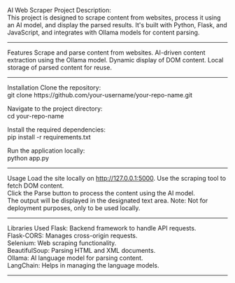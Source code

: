 AI Web Scraper Project
Description:<br> This project is designed to scrape content from websites, process it using an AI model, and display the parsed results. It's built with Python, Flask, and JavaScript, and integrates with Ollama models for content parsing.

<hr>
Features
Scrape and parse content from websites.
AI-driven content extraction using the Ollama model.
Dynamic display of DOM content.
Local storage of parsed content for reuse.
<hr>
Installation
Clone the repository:<br>
git clone https://github.com/your-username/your-repo-name.git

Navigate to the project directory:<br>
cd your-repo-name

Install the required dependencies:<br>
pip install -r requirements.txt

Run the application locally:<br>
python app.py
<hr>

Usage
Load the site locally on http://127.0.0.1:5000.
Use the scraping tool to fetch DOM content.<br>
Click the Parse button to process the content using the AI model.<br>
The output will be displayed in the designated text area.
Note: Not for deployment purposes, only to be used locally.<br>

<hr>
Libraries Used
Flask: Backend framework to handle API requests.<br>
Flask-CORS: Manages cross-origin requests.<br>
Selenium: Web scraping functionality.<br>
BeautifulSoup: Parsing HTML and XML documents.<br>
Ollama: AI language model for parsing content.<br>
LangChain: Helps in managing the language models.<br>
<hr>
